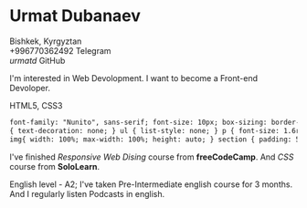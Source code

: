 # Urmat Dubanaev

Bishkek, Kyrgyztan  
+996770362492 Telegram  
_*urmatd*_ GitHub

I'm interested in Web Devolopment. I want to become a Front-end Devoloper.

HTML5, CSS3

```html {
font-family: "Nunito", sans-serif; font-size: 10px; box-sizing: border-box; } a
{ text-decoration: none; } ul { list-style: none; } p { font-size: 1.6rem; }
img{ width: 100%; max-width: 100%; height: auto; } section { padding: 5rem 0; }
```

I've finished _Responsive Web Dising_ course from **freeCodeCamp**. And _CSS_ course from **SoloLearn**.

English level - A2; I've taken Pre-Intermediate english course for 3 months. And I regularly listen Podcasts in english.
